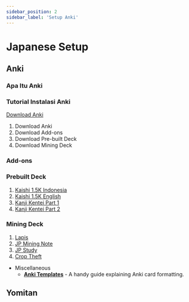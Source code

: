 ```yaml
---
sidebar_position: 2
sidebar_label: 'Setup Anki'
---
```


# Japanese Setup 

## Anki

### Apa Itu Anki

### Tutorial Instalasi Anki 

[Download Anki](https://apps.ankiweb.net/)
1. Download Anki
2. Download Add-ons
3. Download Pre-built Deck
4. Download Mining Deck

### Add-ons

### Prebuilt Deck 
1. [Kaishi 1.5K Indonesia](https://ankiweb.net/shared/info/1512066033)
2. [Kaishi 1.5K English](https://ankiweb.net/shared/info/1196762551)
3. [Kanji Kentei Part 1](https://ankiweb.net/shared/info/759825185)
4. [Kanji Kentei Part 2](https://ankiweb.net/shared/info/1113953752)

### Mining Deck
1. [Lapis](https://github.com/donkuri/lapis)
2. [JP Mining Note](https://arbyste.github.io/jp-mining-note-prerelease/)
3. [JP Study](https://github.com/rudnam/JP-study)
4. [Crop Theft](https://github.com/Kuuuube/crop-theft)

- Miscellaneous
  - **[Anki Templates](https://chrisk91.me/post/2018-09-28-Anki-Templates-Introduction-HTML/)** - A handy guide explaining Anki card formatting.

## Yomitan 

